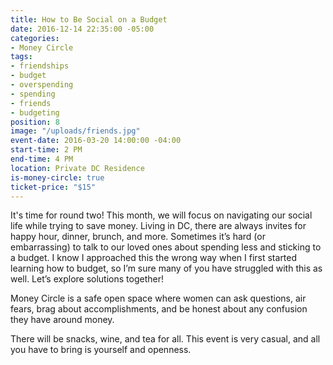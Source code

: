 ```yaml
---
title: How to Be Social on a Budget
date: 2016-12-14 22:35:00 -05:00
categories:
- Money Circle
tags:
- friendships
- budget
- overspending
- spending
- friends
- budgeting
position: 8
image: "/uploads/friends.jpg"
event-date: 2016-03-20 14:00:00 -04:00
start-time: 2 PM
end-time: 4 PM
location: Private DC Residence
is-money-circle: true
ticket-price: "$15"
---
```


It's time for round two! This month, we will focus on navigating our social life while trying to save money. Living in DC, there are always invites for happy hour, dinner, brunch, and more. Sometimes it’s hard (or embarrassing) to talk to our loved ones about spending less and sticking to a budget. I know I approached this the wrong way when I first started learning how to budget, so I’m sure many of you have struggled with this as well. Let’s explore solutions together!

Money Circle is a safe open space where women can ask questions, air fears, brag about accomplishments, and be honest about any confusion they have around money.

There will be snacks, wine, and tea for all. This event is very casual, and all you have to bring is yourself and openness.